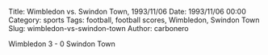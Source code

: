 Title: Wimbledon vs. Swindon Town, 1993/11/06
Date: 1993/11/06 00:00
Category: sports
Tags: football, football scores, Wimbledon, Swindon Town
Slug: wimbledon-vs-swindon-town
Author: carbonero


Wimbledon 3 - 0 Swindon Town
